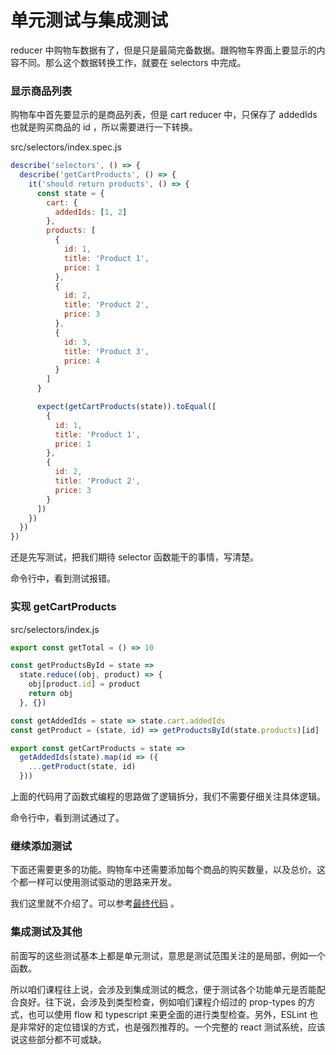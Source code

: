 # 单元测试与集成测试

reducer 中购物车数据有了，但是只是最简完备数据。跟购物车界面上要显示的内容不同。那么这个数据转换工作，就要在 selectors 中完成。

### 显示商品列表

购物车中首先要显示的是商品列表，但是 cart reducer 中，只保存了 addedIds 也就是购买商品的 id ，所以需要进行一下转换。

src/selectors/index.spec.js

```js
describe('selectors', () => {
  describe('getCartProducts', () => {
    it('should return products', () => {
      const state = {
        cart: {
          addedIds: [1, 2]
        },
        products: [
          {
            id: 1,
            title: 'Product 1',
            price: 1
          },
          {
            id: 2,
            title: 'Product 2',
            price: 3
          },
          {
            id: 3,
            title: 'Product 3',
            price: 4
          }
        ]
      }

      expect(getCartProducts(state)).toEqual([
        {
          id: 1,
          title: 'Product 1',
          price: 1
        },
        {
          id: 2,
          title: 'Product 2',
          price: 3
        }
      ])
    })
  })
})
```

还是先写测试，把我们期待 selector 函数能干的事情，写清楚。

命令行中，看到测试报错。

### 实现 getCartProducts

src/selectors/index.js

```js
export const getTotal = () => 10

const getProductsById = state =>
  state.reduce((obj, product) => {
    obj[product.id] = product
    return obj
  }, {})

const getAddedIds = state => state.cart.addedIds
const getProduct = (state, id) => getProductsById(state.products)[id]

export const getCartProducts = state =>
  getAddedIds(state).map(id => ({
    ...getProduct(state, id)
  }))
```

上面的代码用了函数式编程的思路做了逻辑拆分，我们不需要仔细关注具体逻辑。

命令行中，看到测试通过了。

### 继续添加测试

下面还需要更多的功能。购物车中还需要添加每个商品的购买数量，以及总价。这个都一样可以使用测试驱动的思路来开发。

我们这里就不介绍了。可以参考[最终代码](http://github.com/haoqicat/test-react) 。

### 集成测试及其他

前面写的这些测试基本上都是单元测试，意思是测试范围关注的是局部，例如一个函数。

所以咱们课程往上说，会涉及到集成测试的概念，便于测试各个功能单元是否能配合良好。往下说，会涉及到类型检查，例如咱们课程介绍过的 prop-types 的方式，也可以使用 flow 和 typescript 来更全面的进行类型检查。另外，ESLint 也是非常好的定位错误的方式，也是强烈推荐的。一个完整的 react 测试系统，应该说这些部分都不可或缺。
